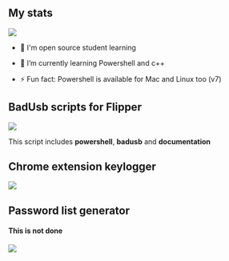 ## My stats

![](https://github-readme-stats.vercel.app/api?username=SuperJakov&show_icons=true&theme=shadow_green&hide_rank=true)

- 💬 I'm open source student learning

- 🌱 I’m currently learning Powershell and c++

- ⚡ Fun fact: Powershell is available for Mac and Linux too (v7)

## BadUsb scripts for Flipper

![](https://github-readme-stats.vercel.app/api/pin?username=SuperJakov&repo=Badusb&theme=shadow_green)

This script includes **powershell**, **badusb** and **documentation**


## Chrome extension keylogger

![](https://github-readme-stats.vercel.app/api/pin?username=SuperJakov&repo=Chrome-extension-keylogger&theme=shadow_green)

## Password list generator

#### This is not done

![](https://github-readme-stats.vercel.app/api/pin?username=SuperJakov&repo=Password-list-generator&theme=shadow_green)
